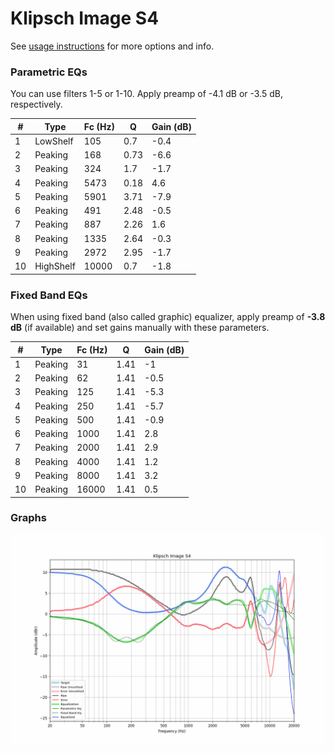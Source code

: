 # Klipsch Image S4
See [usage instructions](https://github.com/jaakkopasanen/AutoEq#usage) for more options and info.

### Parametric EQs
You can use filters 1-5 or 1-10. Apply preamp of -4.1 dB or -3.5 dB, respectively.

|   # | Type      |   Fc (Hz) |    Q |   Gain (dB) |
|-----|-----------|-----------|------|-------------|
|   1 | LowShelf  |       105 | 0.7  |        -0.4 |
|   2 | Peaking   |       168 | 0.73 |        -6.6 |
|   3 | Peaking   |       324 | 1.7  |        -1.7 |
|   4 | Peaking   |      5473 | 0.18 |         4.6 |
|   5 | Peaking   |      5901 | 3.71 |        -7.9 |
|   6 | Peaking   |       491 | 2.48 |        -0.5 |
|   7 | Peaking   |       887 | 2.26 |         1.6 |
|   8 | Peaking   |      1335 | 2.64 |        -0.3 |
|   9 | Peaking   |      2972 | 2.95 |        -1.7 |
|  10 | HighShelf |     10000 | 0.7  |        -1.8 |

### Fixed Band EQs
When using fixed band (also called graphic) equalizer, apply preamp of **-3.8 dB** (if available) and set gains manually with these parameters.

|   # | Type    |   Fc (Hz) |    Q |   Gain (dB) |
|-----|---------|-----------|------|-------------|
|   1 | Peaking |        31 | 1.41 |        -1   |
|   2 | Peaking |        62 | 1.41 |        -0.5 |
|   3 | Peaking |       125 | 1.41 |        -5.3 |
|   4 | Peaking |       250 | 1.41 |        -5.7 |
|   5 | Peaking |       500 | 1.41 |        -0.9 |
|   6 | Peaking |      1000 | 1.41 |         2.8 |
|   7 | Peaking |      2000 | 1.41 |         2.9 |
|   8 | Peaking |      4000 | 1.41 |         1.2 |
|   9 | Peaking |      8000 | 1.41 |         3.2 |
|  10 | Peaking |     16000 | 1.41 |         0.5 |

### Graphs
![](./Klipsch%20Image%20S4.png)
